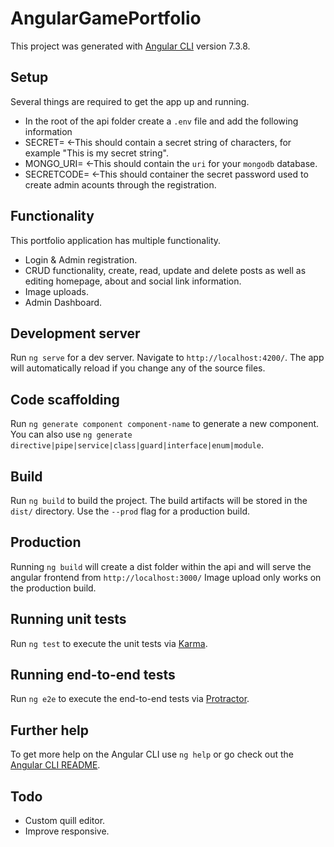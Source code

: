 # AngularGamePortfolio

This project was generated with [Angular CLI](https://github.com/angular/angular-cli) version 7.3.8.

## Setup

Several things are required to get the app up and running.

* In the root of the api folder create a `.env` file and add the following information
* SECRET= <-This should contain a secret string of characters, for example "This is my secret string".
* MONGO_URI= <-This should contain the `uri` for your `mongodb` database.
* SECRETCODE= <-This should container the secret password used to create admin acounts through the registration.

## Functionality

This portfolio application has multiple functionality.
* Login & Admin registration.
* CRUD functionality, create, read, update and delete posts as well as editing homepage, about and social link information.
* Image uploads.
* Admin Dashboard.

## Development server

Run `ng serve` for a dev server. Navigate to `http://localhost:4200/`. The app will automatically reload if you change any of the source files.

## Code scaffolding

Run `ng generate component component-name` to generate a new component. You can also use `ng generate directive|pipe|service|class|guard|interface|enum|module`.

## Build

Run `ng build` to build the project. The build artifacts will be stored in the `dist/` directory. Use the `--prod` flag for a production build.

## Production

Running `ng build` will create a dist folder within the api and will serve the angular frontend from `http://localhost:3000/` Image upload only works on the production build.

## Running unit tests

Run `ng test` to execute the unit tests via [Karma](https://karma-runner.github.io).

## Running end-to-end tests

Run `ng e2e` to execute the end-to-end tests via [Protractor](http://www.protractortest.org/).

## Further help

To get more help on the Angular CLI use `ng help` or go check out the [Angular CLI README](https://github.com/angular/angular-cli/blob/master/README.md).

## Todo 

* Custom quill editor.
* Improve responsive.

